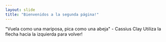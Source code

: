 ```yaml
---
layout: slide
title: "Bienvenidos a la segunda página!"
---
```

"Vuela como una mariposa, pica como una abeja" - Cassius Clay
Utiliza la flecha hacia la izquierda para volver!
